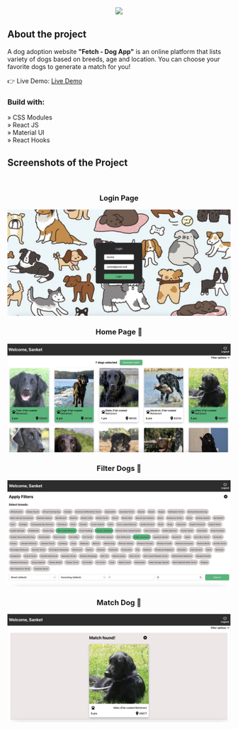 <div align='center'><img style="width:30%" src='https://asset.brandfetch.io/id7Cm60rQf/idtcRUhiRz.png'/></div>

<h2>About the project</h2>

  <p>A dog adoption website <b>"Fetch - Dog App"</b> is an online platform that lists variety of dogs based on breeds, age and location. You can choose your favorite dogs to generate a match for you!</p>

👉 Live Demo: <a href='https://fetch-dogapp.netlify.app/'>Live Demo</a>

<h3>Build with:</h3>

» CSS Modules <br>
» React JS <br>
» Material UI <br>
» React Hooks

<h2>Screenshots of the Project </h2>
<br>
<h3 align='center'>Login Page </h3>

<div align='center'>
<img src='/public/assets/Screenshots/login.jpeg'/>

</div>
<h3 align='center'>Home Page 🏡</h3>

<div align='center'>
<img src='/public/assets/Screenshots/homepage.jpeg'/>

</div>

<h3 align='center'>Filter Dogs 🐾</h3>

<div align='center'>
<img src='/public/assets/Screenshots/filters.jpeg'/>

</div>

<h3 align='center'>Match Dog 🐶</h3>

<div align='center'>
<img src='/public/assets/Screenshots/matchdog.jpeg'/>

</div>
